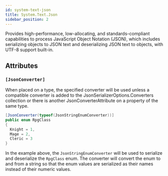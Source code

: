 ```yaml
---
id: system-text-json
title: System.Text.Json
sidebar_position: 2
---
```


Provides high-performance, low-allocating, and standards-compliant capabilities to process JavaScript Object Notation (JSON), which includes serializing objects to JSON text and deserializing JSON text to objects, with UTF-8 support built-in.

## Attributes

### `[JsonConverter]`

When placed on a type, the specified converter will be used unless a compatible converter is added to the JsonSerializerOptions.Converters collection or there is another JsonConverterAttribute on a property of the same type.

```csharp
[JsonConverter(typeof(JsonStringEnumConverter))]
public enum RpgClass
{
  Knight = 1,
  Mage = 2,
  Cleric = 3
}
```

In the example above, the `JsonStringEnumConverter` will be used to serialize and deserialize the `RpgClass` enum. The converter will convert the enum to and from a string so that the enum values are serialized as their names instead of their numeric values.
